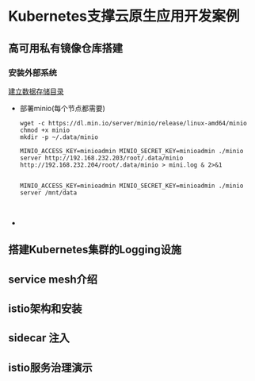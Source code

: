 # Kubernetes支撑云原生应用开发案例

## 高可用私有镜像仓库搭建

### 安装外部系统

[建立数据存储目录](https://min.io/download#/linux)

* 部署minio(每个节点都需要)

  `````
  wget -c https://dl.min.io/server/minio/release/linux-amd64/minio
  chmod +x minio
  mkdir -p ~/.data/minio

  MINIO_ACCESS_KEY=minioadmin MINIO_SECRET_KEY=minioadmin ./minio server http://192.168.232.203/root/.data/minio http://192.168.232.204/root/.data/minio > mini.log & 2>&1


  MINIO_ACCESS_KEY=minioadmin MINIO_SECRET_KEY=minioadmin ./minio server /mnt/data
  `````

  ​

* ​





## 搭建Kubernetes集群的Logging设施

## service mesh介绍

## istio架构和安装

## sidecar 注入

## istio服务治理演示





